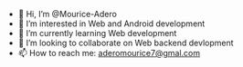 - 👋 Hi, I’m @Mourice-Adero
- 👀 I’m interested in Web and Android development
- 🌱 I’m currently learning Web development
- 💞️ I’m looking to collaborate on Web backend devlopment
- 📫 How to reach me: aderomourice7@gmal.com 

<!---
Mourice-Adero/Mourice-Adero is a ✨ special ✨ repository because its `README.md` (this file) appears on your GitHub profile.
You can click the Preview link to take a look at your changes.
--->
